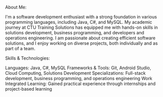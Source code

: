 About Me:

I'm a software development enthusiast with a strong foundation in various programming languages, including Java, C#, and MySQL. My academic journey at CTU Training Solutions has equipped me with hands-on skills in solutions development, business programming, and developers and operations engineering. I am passionate about creating efficient software solutions, and I enjoy working on diverse projects, both individually and as part of a team.

Skills & Technologies:

Languages: Java, C#, MySQL
Frameworks & Tools: Git, Android Studio, Cloud Computing, Solutions Development
Specializations: Full-stack development, business programming, and operations engineering
Work Integrated Learning: Gained practical experience through internships and project-based learning

